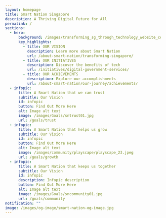 ```yaml
---
layout: homepage
title: Smart Nation Singapore
description: A Thriving Digital Future for All
permalink: /
sections:
  - hero:
      background: /images/transforming_sg_through_technology_website_cover_estate.jpg
      key_highlights:
        - title: OUR VISION
          description: Learn more about Smart Nation
          url: /about-smart-nation/transforming-singapore/
        - title: OUR INITIATIVES
          description: Discover the benefits of tech
          url: /initiatives/digital-government-services/
        - title: OUR ACHIEVEMENTS
          description: Explore our accomplishments
          url: /about-smart-nation/our-journey/achievements/
  - infopic:
      title: A Smart Nation that we can trust
      subtitle: Our Vision
      id: infopic
      button: Find Out More Here
      alt: Image alt text
      image: /images/Goals/sntrust01.jpg
      url: /goals/trust
  - infopic:
      title: A Smart Nation that helps us grow
      subtitle: Our Vision
      id: infopic
      button: Find Out More Here
      alt: Image alt text
      image: /images/community/playscape/playscape_23.jpeg
      url: /goals/growth
  - infopic:
      title: A Smart Nation that keeps us together
      subtitle: Our Vision
      id: infopic
      description: Infopic description
      button: Find Out More Here
      alt: Image alt text
      image: /images/Goals/sncommunity01.jpg
      url: /goals/community
notification: ""
image: /images/og-image/smart-nation-og-image.jpg
---
```

